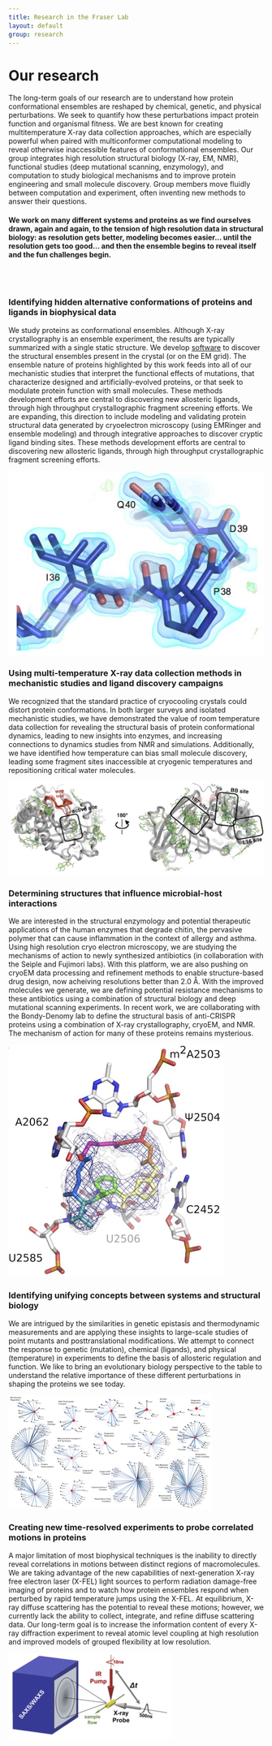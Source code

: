 ```yaml
---
title: Research in the Fraser Lab
layout: default
group: research
---
```


<!-- <img class="img-fluid mx-auto d-block" src="/static/img/fraseratucsf.jpg" alt="Fraser at UCSF, in molecular form">
 -->
<div class="row">

# Our research
The long-term goals of our research are to understand how protein conformational ensembles are reshaped by chemical, genetic, and physical perturbations. We seek to quantify how these perturbations impact protein function and organismal fitness. We are best known for creating multitemperature X-ray data collection approaches, which are especially powerful when paired with multiconformer computational modeling to reveal otherwise inaccessible features of conformational ensembles. Our group integrates high resolution structural biology (X-ray, EM, NMR), functional studies (deep mutational scanning, enzymology), and computation to study biological mechanisms and to improve protein engineering and small molecule discovery. Group members move fluidly between computation and experiment, often inventing new methods to answer their questions. 

#### We work on many different systems and proteins as we find ourselves drawn, again and again, to the tension of high resolution data in structural biology: as resolution gets better, modeling becomes easier... until the resolution gets too good... and then the ensemble begins to reveal itself and the fun challenges begin.
<br>
<br>

</div>

<div class="row">
<div class="col-md-7">

### Identifying hidden alternative conformations of proteins and ligands in biophysical data

We study proteins as conformational ensembles.
Although X-ray crystallography is an ensemble experiment, the results are typically summarized with a single static structure.
We develop [software](https://github.com/ExcitedStates/qfit-3.0) to discover the structural ensembles present in the crystal (or on the EM grid).
The ensemble nature of proteins highlighted by this work feeds into all of our mechanistic studies that interpret the functional effects of mutations, that characterize designed and artificially-evolved proteins, or that seek to modulate protein function with small molecules.
These methods development efforts are central to discovering new allosteric ligands, through high throughput crystallographic fragment screening efforts.
We are expanding, this direction to include modeling and validating protein structural data generated by cryoelectron microscopy (using EMRinger and ensemble modeling) and through integrative approaches to discover cryptic ligand binding sites. 
These methods development efforts are central to discovering new allosteric ligands, through high throughput crystallographic fragment screening efforts.

</div>
<div class="col-md-5">
<img class="img-fluid" src="/static/img/pub/2017_biel.jpg" alt="qFit">
</div>

<div class="col-md-7">

### Using multi-temperature X-ray data collection methods in mechanistic studies and ligand discovery campaigns

We recognized that the standard practice of cryocooling crystals could distort protein conformations.
In both larger surveys and isolated mechanistic studies, we have demonstrated the value of room temperature data collection for revealing the structural basis of protein conformational dynamics, leading to new insights into enzymes, and increasing connections to dynamics studies from NMR and simulations.
Additionally, we have identified how temperature can bias small molecule discovery, leading some fragment sites inaccessible at cryogenic temperatures and repositioning critical water molecules.
</div>

<div class="col-md-5">
<img class="img-fluid" src="/static/img/pub/2018_keedy_hill.jpg" alt="ptp1b">
</div>

<div class="col-md-7">

### Determining structures that influence microbial-host interactions

We are interested in the structural enzymology and potential therapeutic applications of the human enzymes that degrade chitin, the pervasive polymer that can cause inflammation in the context of allergy and asthma. Using high resolution cryo electron microscopy, we are studying the mechanisms of action to newly synthesized antibiotics (in collaboration with the Seiple and Fujimori labs). With this platform, we are also pushing on cryoEM data processing and refinement methods to enable structure-based drug design, now acheiving resolutions better than 2.0 Å. With the improved molecules we generate, we are defining potential resistance mechanisms to these antibiotics using a combination of structural biology and deep mutational scanning experiments. In recent work, we are collaborating with the Bondy-Denomy lab to define the structural basis of anti-CRISPR proteins using a combination of X-ray crystallography, cryoEM, and NMR. The mechanism of action for many of these proteins remains mysterious.
</div>

<div class="col-md-5">
<img class="img-fluid" src="/static/img/pub/2019_li_pellegrino.jpg" alt="antibiotic">
</div>

<div class="col-md-7">

### Identifying unifying concepts between systems and structural biology

We are intrigued by the similarities in genetic epistasis and thermodynamic measurements and are applying these insights to large-scale studies of point mutants and posttranslational modifications. We attempt to connect the response to genetic (mutation), chemical (ligands), and physical (temperature) in experiments to define the basis of allosteric regulation and function. We like to bring an evolutionary biology perspective to the table to understand the relative importance of these different perturbations in shaping the proteins we see today.
</div>

<div class="col-md-5">
<img class="img-fluid" src="/static/img/pub/2020_gordon_jang_bouhaddou_xu_obernier_white_omeara_rezelj.png" alt="hairball">
</div>

<div class="col-md-7">

### Creating new time-resolved experiments to probe correlated motions in proteins

A major limitation of most biophysical techniques is the inability to directly reveal correlations in motions between distinct regions of macromolecules.
We are taking advantage of the new capabilities of next-generation X-ray free electron laser (X-FEL) light sources to perform radiation damage-free imaging of proteins and to watch how protein ensembles respond when perturbed by rapid temperature jumps using the X-FEL.
At equilibrium, X-ray diffuse scattering has the potential to reveal these motions; however, we currently lack the ability to collect, integrate, and refine diffuse scattering data.
Our long-term goal is to increase the information content of every X-ray diffraction experiment to reveal atomic level coupling at high resolution and improved models of grouped flexibility at low resolution.
</div>

<div class="col-md-5">
<img class="img-fluid" src="/static/img/pub/2019_thompson.jpg" alt="tjump">
</div>

</div>